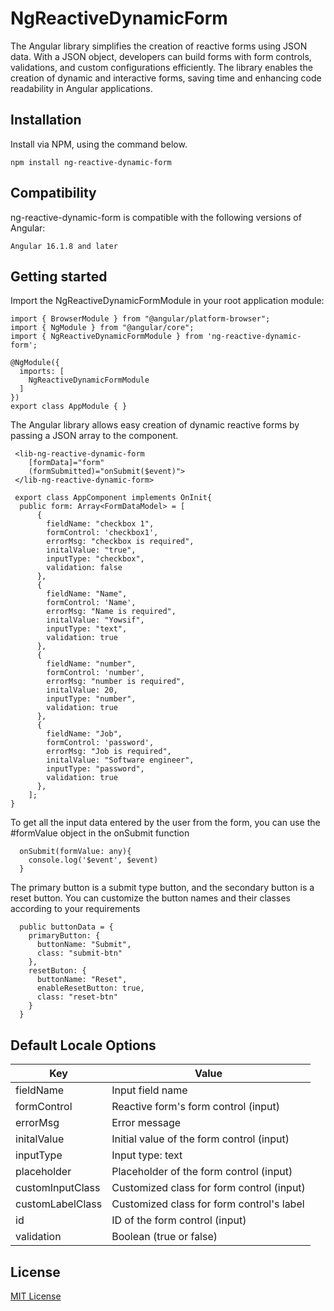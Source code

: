 # NgReactiveDynamicForm

The Angular library simplifies the creation of reactive forms using JSON data. With a JSON object, developers can build forms with form controls, validations, and custom configurations efficiently. The library enables the creation of dynamic and interactive forms, saving time and enhancing code readability in Angular applications.

## Installation

Install via NPM, using the command below.

```
npm install ng-reactive-dynamic-form
```
## Compatibility
ng-reactive-dynamic-form is compatible with the following versions of Angular:

```
Angular 16.1.8 and later
```

## Getting started

Import the NgReactiveDynamicFormModule in your root application module:

```
import { BrowserModule } from "@angular/platform-browser";
import { NgModule } from "@angular/core";
import { NgReactiveDynamicFormModule } from 'ng-reactive-dynamic-form';

@NgModule({
  imports: [
    NgReactiveDynamicFormModule
  ]
})
export class AppModule { }
```

The Angular library allows easy creation of dynamic reactive forms by passing a JSON array to the <lib-ng-reactive-dynamic-form> component.

```
 <lib-ng-reactive-dynamic-form
    [formData]="form"
    (formSubmitted)="onSubmit($event)">
 </lib-ng-reactive-dynamic-form>

```

```
 export class AppComponent implements OnInit{
  public form: Array<FormDataModel> = [
      {
        fieldName: "checkbox 1", 
        formControl: 'checkbox1', 
        errorMsg: "checkbox is required",  
        initalValue: "true",
        inputType: "checkbox",
        validation: false
      },
      {
        fieldName: "Name", 
        formControl: 'Name', 
        errorMsg: "Name is required",
        initalValue: "Yowsif", 
        inputType: "text",
        validation: true
      },
      {
        fieldName: "number", 
        formControl: 'number', 
        errorMsg: "number is required", 
        initalValue: 20, 
        inputType: "number",
        validation: true
      },
      {
        fieldName: "Job", 
        formControl: 'password', 
        errorMsg: "Job is required", 
        initalValue: "Software engineer", 
        inputType: "password",
        validation: true
      },
    ];
}
```

To get all the input data entered by the user from the form, you can use the #formValue object in the onSubmit function

```
  onSubmit(formValue: any){
    console.log('$event', $event)
  }
```

The primary button is a submit type button, and the secondary button is a reset button. You can customize the button names and their classes according to your requirements

```
  public buttonData = {
    primaryButton: {
      buttonName: "Submit",
      class: "submit-btn"
    },
    resetButon: {
      buttonName: "Reset",
      enableResetButton: true,
      class: "reset-btn"
    }
  }
```

## Default Locale Options

| Key |	Value
| --- | ---
| fieldName | Input field name
| formControl | Reactive form's form control (input)
| errorMsg | Error message
| initalValue | Initial value of the form control (input)
| inputType | Input type: text | checkbox | password | number
| placeholder | Placeholder of the form control (input)
| customInputClass | Customized class for form control (input)
| customLabelClass | Customized class for form control's label
| id | ID of the form control (input)
| validation | Boolean (true or false)


## License

[MIT License](LICENSE)